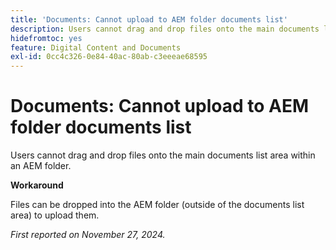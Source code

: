 ```yaml
---
title: 'Documents: Cannot upload to AEM folder documents list'
description: Users cannot drag and drop files onto the main documents list area within an AEM folder.
hidefromtoc: yes
feature: Digital Content and Documents
exl-id: 0cc4c326-0e84-40ac-80ab-c3eeeae68595
---
```

# Documents: Cannot upload to AEM folder documents list

Users cannot drag and drop files onto the main documents list area within an AEM folder.

**Workaround**

Files can be dropped into the AEM folder (outside of the documents list area) to upload them.

_First reported on November 27, 2024._
